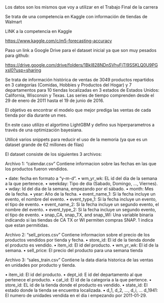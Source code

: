 Los datos son los mismos que voy a utilizar en el Trabajo Final de la carrera

Se trata de una competencia en Kaggle con información de tiendas de Walmart

LINK a la competencia en Kaggle

https://www.kaggle.com/c/m5-forecasting-accuracy

Paso un link a Google Drive para el dataset inicial ya que son muy pesados para github:

https://drive.google.com/drive/folders/1BkI828NDnSVhyFjTI9SSKLQ0U9PGxsI0?usp=sharing

Se trata de información histórica de ventas de 3049 productos repartidos en 3 categorías (Comidas, Hobbies y Productos del Hogar) y 7 departamentos para 10 tiendas localizadas en 3 estados de Estados Unidos: California, Wisconsin y Texas. Las series de tiempo comprenden desde el 29 de enero de 2011 hasta el 19 de junio de 2016.

El objetivo es encontrar el modelo que mejor prediga las ventas de cada tienda por día durante un mes.

En este caso utilizo el algortimo LightGBM y defino sus hiperparametros a través de una optimización bayesiana.

Utilicé varios snippets para reducir el uso de la memoria (ya que es un dataset grande de 62 millones de filas)

El dataset consiste de los siguientes 3 archivos:

Archivo 1: “calendar.csv” 
Contiene informacion sobre las fechas en las que los productos fueron vendidos.

•	date: fecha en formato a “y-m-d”.
•	wm_yr_wk: EL id del dia de la semana a la que pertenece.
•	weekday: Tipo de dia (Sabado, Domingo, …, Viernes).
•	wday: Id del dia de la semana, empezando por el sábado.
•	month: Mes de la fecha.
•	year: Año de la fecha.
•	event_name_1: Si la fecha incluye un evento, el nombre del evento.
•	event_type_1: Si la fecha incluye un evento, el tipo de evento.
•	event_name_2: Si la fecha incluye un segundo evento, el nombre del evento.
•	event_type_2: Si la fecha incluye un segundo evento, el tipo de evento.
•	snap_CA, snap_TX, and snap_WI: Una variable binaria indicando si las tiendas de CA TX or WI permiten compras SNAP. 1 indica que estan permitidas.

Archivo 2: “sell_prices.csv”
Contiene informacion sobre el precio de los productos vendidos por tienda y fecha.
•	store_id: El id de la tienda donde el producto es vendido. 
•	item_id: El id del producto.
•	wm_yr_wk: El id de la semana.
•	sell_price: El precio del producto para una semana tienda

Archivo 3: “sales_train.csv” 
Contiene la data diaria historica de las ventas en unidades por producto y tienda.

•	item_id: El id del producto.
•	dept_id: E id del departamento al que pertenece el producto.
•	cat_id: El id de la categoria a la que pertence.
•	store_id: EL id de la tienda donde el producto es vendido.
•	state_id: El estado donde la tienda se encuentra localizada.
•	d_1, d_2, …, d_i, … d_1941: El numero de unidades vendida en el dia i empezando por 2011-01-29. 
